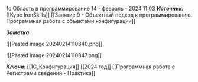 
1с Область в программирование
 14 - февраль - 2024  11:03 
***Источник:***  [[Курс IronSkills]] [[Занятие 9 - Объектный подход к программированию. Программная работа с объектами конфигурации]]

***Заметка*** 

![[Pasted image 20240214110340.png]]

![[Pasted image 20240214110347.png]]


***Ключи:*** [[1С_Конфигурация]] [[2024 год]]  [[Программная работа с Регистрами сведений - Практика]]